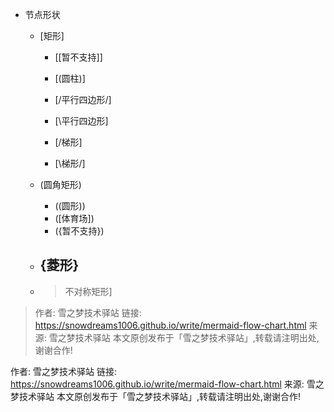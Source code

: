 
- 节点形状
    + [矩形]
        - [[暂不支持]]
        - [(圆柱)]
      
        - [/平行四边形/]
        - [\平行四边形\]
        - [/梯形\]
        - [\梯形/]
    + (圆角矩形)
        - ((圆形))
        - ([体育场])
        - ({暂不支持})
    + {菱形}
      - 
     
    + >不对称矩形]
      > 
> 
> 
> 
>  作者: 雪之梦技术驿站 链接: https://snowdreams1006.github.io/write/mermaid-flow-chart.html 来源: 雪之梦技术驿站 本文原创发布于「雪之梦技术驿站」,转载请注明出处,谢谢合作!

作者: 雪之梦技术驿站
链接: https://snowdreams1006.github.io/write/mermaid-flow-chart.html
来源: 雪之梦技术驿站
本文原创发布于「雪之梦技术驿站」,转载请注明出处,谢谢合作!
